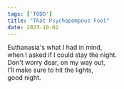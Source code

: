 ```yaml
---
tags: ['TODO']
title: "That Psychopompous Fool"
date: 2023-10-02
---
```


Euthanasia's what I had in mind,  
when I asked if I could stay the night.  
Don't worry dear, on my way out,  
I'll make sure to hit the lights,  
good night.
